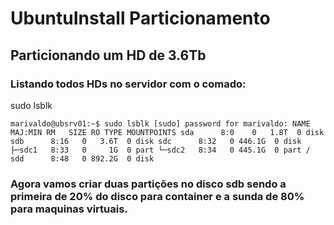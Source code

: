 # UbuntuInstall Particionamento

## Particionando um HD de 3.6Tb

### Listando todos HDs no servidor com o comado:

sudo lsblk

``marivaldo@ubsrv01:~$ sudo lsblk
[sudo] password for marivaldo:
NAME   MAJ:MIN RM   SIZE RO TYPE MOUNTPOINTS
sda      8:0    0   1.8T  0 disk
sdb      8:16   0   3.6T  0 disk
sdc      8:32   0 446.1G  0 disk
├─sdc1   8:33   0     1G  0 part
└─sdc2   8:34   0 445.1G  0 part /
sdd      8:48   0 892.2G  0 disk``

### Agora vamos criar duas partições no disco sdb sendo a primeira de 20% do disco para container e a sunda de 80% para maquinas virtuais.
